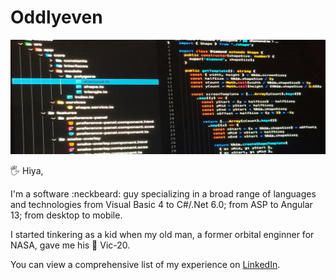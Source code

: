 # Oddlyeven

[![Banner for OddlyEven](https://github.com/OddlyEven/oddlyeven/blob/main/src/assets/banner.png)](http://www.oddlyeven.org)

🖐️  Hiya,

<p>I'm a software :neckbeard: guy specializing in a broad range of languages and technologies from Visual Basic 4 to C#/.Net 6.0; from ASP to Angular 13; from desktop to mobile.</p>
<p>I started tinkering as a kid when my old man, a former orbital enginner for NASA, gave me his 👾 Vic-20.</p>
<p>You can view a comprehensive list of my experience on <a href="https://www.linkedin.com/in/seanstreetmcp/" target="_blank" alt="https://www.linkedin.com/in/seanstreetmcp/">LinkedIn</a>.</p>
